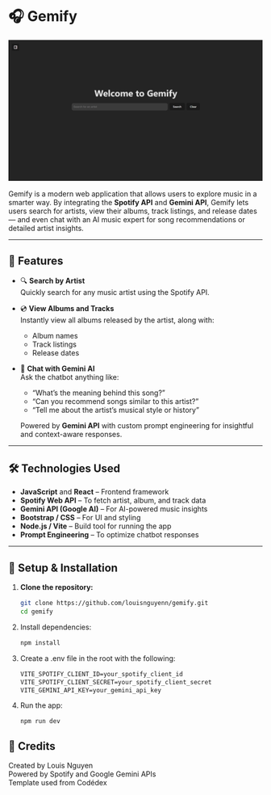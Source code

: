 # 🎧 Gemify

<img alt="Gemify Home Page" src="public/gemify-home.png">

Gemify is a modern web application that allows users to explore music in a smarter way. By integrating the **Spotify API** and **Gemini API**, Gemify lets users search for artists, view their albums, track listings, and release dates — and even chat with an AI music expert for song recommendations or detailed artist insights.

---

## 🚀 Features

- 🔍 **Search by Artist**  
  Quickly search for any music artist using the Spotify API.

- 💿 **View Albums and Tracks**  
  Instantly view all albums released by the artist, along with:
  - Album names  
  - Track listings  
  - Release dates

- 🤖 **Chat with Gemini AI**  
  Ask the chatbot anything like:
  - “What’s the meaning behind this song?”  
  - “Can you recommend songs similar to this artist?”  
  - “Tell me about the artist’s musical style or history”

  Powered by **Gemini API** with custom prompt engineering for insightful and context-aware responses.

---

## 🛠️ Technologies Used

- **JavaScript** and **React** – Frontend framework  
- **Spotify Web API** – To fetch artist, album, and track data  
- **Gemini API (Google AI)** – For AI-powered music insights  
- **Bootstrap / CSS** – For UI and styling
- **Node.js / Vite** – Build tool for running the app
- **Prompt Engineering** – To optimize chatbot responses  

---

## 🔑 Setup & Installation

1. **Clone the repository:**
   ```bash
   git clone https://github.com/louisnguyenn/gemify.git
   cd gemify
   
2. Install dependencies:
   ```bash
   npm install
   
4. Create a .env file in the root with the following:
   ```.env
   VITE_SPOTIFY_CLIENT_ID=your_spotify_client_id
   VITE_SPOTIFY_CLIENT_SECRET=your_spotify_client_secret
   VITE_GEMINI_API_KEY=your_gemini_api_key

5. Run the app:
   ```bash
   npm run dev

## 🙌 Credits
Created by Louis Nguyen  
Powered by Spotify and Google Gemini APIs  
Template used from Codédex

